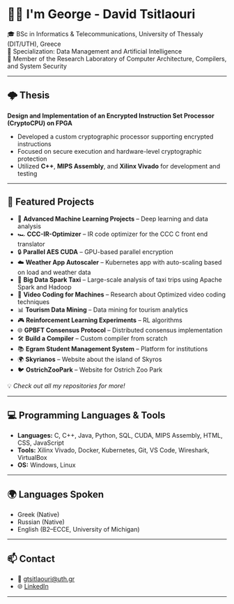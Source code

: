 # ✋🏻 I'm George - David Tsitlaouri  

🎓 BSc in Informatics & Telecommunications, University of Thessaly (DIT/UTH), Greece  
📌 Specialization: Data Management and Artificial Intelligence  
🔬 Member of the Research Laboratory of Computer Architecture, Compilers, and System Security  

---

## 🌩️ Thesis  
**Design and Implementation of an Encrypted Instruction Set Processor (CryptoCPU) on FPGA**  
- Developed a custom cryptographic processor supporting encrypted instructions  
- Focused on secure execution and hardware-level cryptographic protection  
- Utilized **C++**, **MIPS Assembly**, and **Xilinx Vivado** for development and testing  

---

## 🚀 Featured Projects  
- 🧠 **Advanced Machine Learning Projects** – Deep learning and data analysis
- 🏎️ **CCC-IR-Optimizer** – IR code optimizer for the CCC C front end translator
- 🔒 **Parallel AES CUDA** – GPU-based parallel encryption  
- ☁️ **Weather App Autoscaler** – Kubernetes app with auto-scaling based on load and weather data  
- 🚕 **Big Data Spark Taxi** – Large-scale analysis of taxi trips using Apache Spark and Hadoop
- 🎥 **Video Coding for Machines** – Research about Optimized video coding techniques
- 📊 **Tourism Data Mining** – Data mining for tourism analytics   
- 🎮 **Reinforcement Learning Experiments** – RL algorithms  
- 🌐 **GPBFT Consensus Protocol** – Distributed consensus implementation  
- 🛠️ **Build a Compiler** – Custom compiler from scratch  
- 📚 **Egram Student Management System** – Platform for institutions  
- 🌍 **Skyrianos** – Website about the island of Skyros  
- 🐦 **OstrichZooPark** – Website for Ostrich Zoo Park  

💡 *Check out all my repositories for more!*  

---

## 💻 Programming Languages & Tools  
- **Languages:** C, C++, Java, Python, SQL, CUDA, MIPS Assembly, HTML, CSS, JavaScript  
- **Tools:** Xilinx Vivado, Docker, Kubernetes, Git, VS Code, Wireshark, VirtualBox  
- **OS:** Windows, Linux 

---

## 🌍 Languages Spoken  
- Greek (Native)  
- Russian (Native)  
- English (B2–ECCE, University of Michigan)  

---

## 📫 Contact  
- 📧 gtsitlaouri@uth.gr  
- 🌐 [LinkedIn](https://www.linkedin.com/in/gtsitlaouri/)  

---
